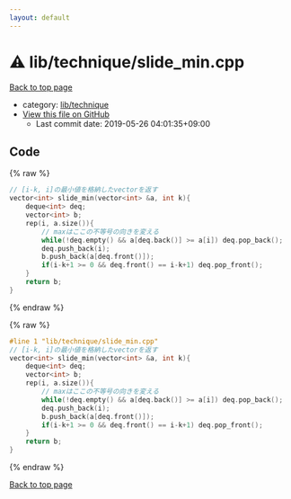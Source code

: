 ```yaml
---
layout: default
---
```


<!-- mathjax config similar to math.stackexchange -->
<script type="text/javascript" async
  src="https://cdnjs.cloudflare.com/ajax/libs/mathjax/2.7.5/MathJax.js?config=TeX-MML-AM_CHTML">
</script>
<script type="text/x-mathjax-config">
  MathJax.Hub.Config({
    TeX: { equationNumbers: { autoNumber: "AMS" }},
    tex2jax: {
      inlineMath: [ ['$','$'] ],
      processEscapes: true
    },
    "HTML-CSS": { matchFontHeight: false },
    displayAlign: "left",
    displayIndent: "2em"
  });
</script>

<script type="text/javascript" src="https://cdnjs.cloudflare.com/ajax/libs/jquery/3.4.1/jquery.min.js"></script>
<script src="https://cdn.jsdelivr.net/npm/jquery-balloon-js@1.1.2/jquery.balloon.min.js" integrity="sha256-ZEYs9VrgAeNuPvs15E39OsyOJaIkXEEt10fzxJ20+2I=" crossorigin="anonymous"></script>
<script type="text/javascript" src="../../../assets/js/copy-button.js"></script>
<link rel="stylesheet" href="../../../assets/css/copy-button.css" />


# :warning: lib/technique/slide_min.cpp

<a href="../../../index.html">Back to top page</a>

* category: <a href="../../../index.html#c28ebdb8b02bd1fb16be7a48d63d1e9e">lib/technique</a>
* <a href="{{ site.github.repository_url }}/blob/master/lib/technique/slide_min.cpp">View this file on GitHub</a>
    - Last commit date: 2019-05-26 04:01:35+09:00




## Code

<a id="unbundled"></a>
{% raw %}
```cpp
// [i-k, i]の最小値を格納したvectorを返す
vector<int> slide_min(vector<int> &a, int k){
    deque<int> deq;
    vector<int> b;
    rep(i, a.size()){
        // maxはここの不等号の向きを変える
        while(!deq.empty() && a[deq.back()] >= a[i]) deq.pop_back();
        deq.push_back(i);
        b.push_back(a[deq.front()]);
        if(i-k+1 >= 0 && deq.front() == i-k+1) deq.pop_front();
    }
    return b;
}


```
{% endraw %}

<a id="bundled"></a>
{% raw %}
```cpp
#line 1 "lib/technique/slide_min.cpp"
// [i-k, i]の最小値を格納したvectorを返す
vector<int> slide_min(vector<int> &a, int k){
    deque<int> deq;
    vector<int> b;
    rep(i, a.size()){
        // maxはここの不等号の向きを変える
        while(!deq.empty() && a[deq.back()] >= a[i]) deq.pop_back();
        deq.push_back(i);
        b.push_back(a[deq.front()]);
        if(i-k+1 >= 0 && deq.front() == i-k+1) deq.pop_front();
    }
    return b;
}


```
{% endraw %}

<a href="../../../index.html">Back to top page</a>

